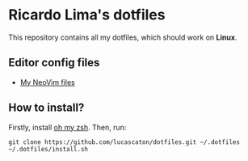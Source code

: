 # Ricardo Lima's dotfiles

This repository contains all my dotfiles, which should work on **Linux**.

## Editor config files

* [My NeoVim files](https://github.com/phpricardo/nvimConfig)

## How to install?

Firstly, install [oh my zsh](https://github.com/robbyrussell/oh-my-zsh). Then, run:

    git clone https://github.com/lucascaton/dotfiles.git ~/.dotfiles
    ~/.dotfiles/install.sh
